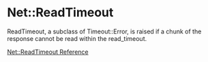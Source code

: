 # Net::ReadTimeout

ReadTimeout, a subclass of Timeout::Error, is raised if a chunk of the
response cannot be read within the read_timeout.

[Net::ReadTimeout Reference](https://ruby-doc.org/stdlib-2.6/libdoc/net/protocol/rdoc/Net/ReadTimeout.html)